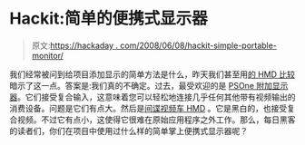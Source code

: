 # Hackit:简单的便携式显示器

> 原文:[https://hackaday . com/2008/06/08/hackit-simple-portable-monitor/](https://hackaday.com/2008/06/08/hackit-simple-portable-monitor/)

我们经常被问到给项目添加显示的简单方法是什么，昨天我们甚至用[的 HMD 比较](http://www.hackaday.com/2008/06/07/consumer-hmd-comparison/)暗示了这一点。答案是:我们真的不确定。过去，最受欢迎的是 [PSOne 附加显示器](http://www.extremetech.com/article2/0,1558,1766554,00.asp)。它们接受复合输入，这意味着您可以轻松地连接几乎任何其他带有视频输出的消费设备。问题是它们有点大。然后是[间谍视频车 HMD](http://jakeofalltrades.wordpress.com/2007/09/30/25-head-mounted-display/) 。它是黑白的，也接受复合视频。不过它有点小，这使得它很难在原始应用程序之外工作。那么，每日黑客的读者们，你们在项目中使用过什么样的简单掌上便携式显示器呢？